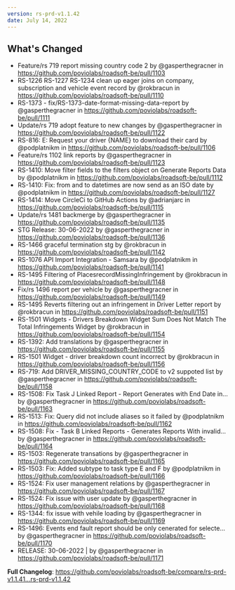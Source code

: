 ```yaml
---
version: rs-prd-v1.1.42
date: July 14, 2022
---
```


## What's Changed
* Feature/rs 719 report missing country code 2 by @gasperthegracner in https://github.com/poviolabs/roadsoft-be/pull/1103
* RS-1226 RS-1227 RS-1234 clean up eager joins on company, subscription and vehicle event record by @rokbracun in https://github.com/poviolabs/roadsoft-be/pull/1110
* RS-1373 - fix/RS-1373-date-format-missing-data-report by @gasperthegracner in https://github.com/poviolabs/roadsoft-be/pull/1111
* Update/rs 719 adopt feature to new changes by @gasperthegracner in https://github.com/poviolabs/roadsoft-be/pull/1122
* RS-816: E: Request your driver {NAME} to download their card by @podplatnikm in https://github.com/poviolabs/roadsoft-be/pull/1106
* Feature/rs 1102 link reports by @gasperthegracner in https://github.com/poviolabs/roadsoft-be/pull/1123
* RS-1410: Move filter fields to the filters object on Generate Reports Data by @podplatnikm in https://github.com/poviolabs/roadsoft-be/pull/1112
* RS-1410: Fix: from and to datetimes are now send as an ISO date by @podplatnikm in https://github.com/poviolabs/roadsoft-be/pull/1127
* RS-1414: Move CircleCi to GitHub Actions by @adrianjarc in https://github.com/poviolabs/roadsoft-be/pull/1115
* Update/rs 1481 backmerge by @gasperthegracner in https://github.com/poviolabs/roadsoft-be/pull/1135
* STG Release: 30-06-2022 by @gasperthegracner in https://github.com/poviolabs/roadsoft-be/pull/1136
* RS-1466 graceful termination stg by @rokbracun in https://github.com/poviolabs/roadsoft-be/pull/1142
* RS-1076 API Import Integration - Samsara by @podplatnikm in https://github.com/poviolabs/roadsoft-be/pull/1141
* RS-1495 Filtering of PlacesrecordMissingInfringement  by @rokbracun in https://github.com/poviolabs/roadsoft-be/pull/1148
* Fix/rs 1496 report per vehicle by @gasperthegracner in https://github.com/poviolabs/roadsoft-be/pull/1149
* RS-1495 Reverts filtering out an infringement in Driver Letter report by @rokbracun in https://github.com/poviolabs/roadsoft-be/pull/1151
* RS-1501 Widgets - Drivers Breakdown Widget Sum Does Not Match The Total Infringements Widget  by @rokbracun in https://github.com/poviolabs/roadsoft-be/pull/1154
* RS-1392: Add translations by @gasperthegracner in https://github.com/poviolabs/roadsoft-be/pull/1155
* RS-1501 Widget - driver breakdown count incorrect by @rokbracun in https://github.com/poviolabs/roadsoft-be/pull/1156
* RS-719: Add DRIVER_MISSING_COUNTRY_CODE to v2 suppoted list by @gasperthegracner in https://github.com/poviolabs/roadsoft-be/pull/1158
* RS-1508: Fix Task J Linked Report - Report Generates with End Date in… by @gasperthegracner in https://github.com/poviolabs/roadsoft-be/pull/1163
* RS-1513: Fix: Query did not include aliases so it failed by @podplatnikm in https://github.com/poviolabs/roadsoft-be/pull/1162
* RS-1508: Fix - Task B Linked Reports - Generates Reports With invalid… by @gasperthegracner in https://github.com/poviolabs/roadsoft-be/pull/1164
* RS-1503: Regenerate transations by @gasperthegracner in https://github.com/poviolabs/roadsoft-be/pull/1165
* RS-1503: Fix: Added subtype to task type E and F by @podplatnikm in https://github.com/poviolabs/roadsoft-be/pull/1166
* RS-1524: Fix user management relations by @gasperthegracner in https://github.com/poviolabs/roadsoft-be/pull/1167
* RS-1524: Fix issue with user update by @gasperthegracner in https://github.com/poviolabs/roadsoft-be/pull/1168
* RS-1344: fix issue with vehile loading by @gasperthegracner in https://github.com/poviolabs/roadsoft-be/pull/1169
* RS-1496: Events end fault report should be only cenerated for selecte… by @gasperthegracner in https://github.com/poviolabs/roadsoft-be/pull/1170
* RELEASE: 30-06-2022 | by @gasperthegracner in https://github.com/poviolabs/roadsoft-be/pull/1171


**Full Changelog**: https://github.com/poviolabs/roadsoft-be/compare/rs-prd-v1.1.41...rs-prd-v1.1.42